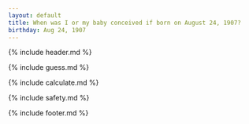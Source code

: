 ```yaml
---
layout: default
title: When was I or my baby conceived if born on August 24, 1907?
birthday: Aug 24, 1907
---
```


{% include header.md %}

{% include guess.md %}

{% include calculate.md %}

{% include safety.md %}

{% include footer.md %}



